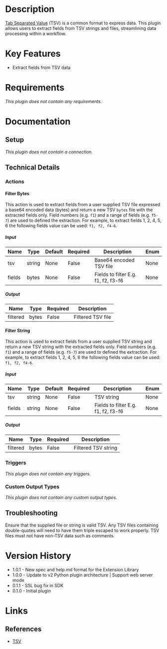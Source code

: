 # Description

[Tab Separated Value](https://en.wikipedia.org/wiki/Tab-separated_values) (TSV) is a common format to express data.
This plugin allows users to extract fields from TSV strings and files, streamlining data processing within a workflow.

# Key Features

* Extract fields from TSV data

# Requirements

_This plugin does not contain any requirements._

# Documentation

## Setup

_This plugin does not contain a connection._

## Technical Details

### Actions

#### Filter Bytes

This action is used to extract fields from a user supplied TSV file expressed a base64 encoded data (bytes) and return a new TSV `bytes`
file with the extracted fields only. Field numbers (e.g. `f1`) and a range of fields (e.g. `f5-7`) are used to defined the extraction.
For example, to extract fields 1, 2, 4, 5, 6 the following fields value can be used: `f1, f2, f4-6`.

##### Input

|Name|Type|Default|Required|Description|Enum|
|----|----|-------|--------|-----------|----|
|tsv|string|None|False|Base64 encoded TSV file|None|
|fields|bytes|None|False|Fields to filter E.g. f1, f2, f3-f6|None|

##### Output

|Name|Type|Required|Description|
|----|----|--------|-----------|
|filtered|bytes|False|Filtered TSV file|

#### Filter String

This action is used to extract fields from a user supplied TSV string and return a new TSV string with the extracted fields only.
Field numbers (e.g. `f1`) and a range of fields (e.g. `f5-7`) are used to defined the extraction. For example, to extract fields
1, 2, 4, 5, 6 the following fields value can be used: `f1, f2, f4-6`.

##### Input

|Name|Type|Default|Required|Description|Enum|
|----|----|-------|--------|-----------|----|
|tsv|string|None|False|TSV string|None|
|fields|string|None|False|Fields to filter E.g. f1, f2, f3-f6|None|

##### Output

|Name|Type|Required|Description|
|----|----|--------|-----------|
|filtered|bytes|False|Filtered TSV string|

### Triggers

_This plugin does not contain any triggers._

### Custom Output Types

_This plugin does not contain any custom output types._

## Troubleshooting

Ensure that the supplied file or string is valid TSV. Any TSV files containing double-quotes will need to have them triple escaped to work properly.
TSV files must not have non-TSV data such as comments.

# Version History

* 1.0.1 - New spec and help.md format for the Extension Library
* 1.0.0 - Update to v2 Python plugin architecture | Support web server mode
* 0.1.1 - SSL bug fix in SDK
* 0.1.0 - Initial plugin

# Links

## References

* [TSV](https://en.wikipedia.org/wiki/Tab-separated_values)

